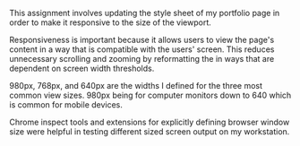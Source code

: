 This assignment involves updating the style sheet of my portfolio page in order to make it responsive to the size of the viewport.

Responsiveness is important because it allows users to view the page's content in a way that is compatible with the users' screen.  This reduces unnecessary scrolling and zooming by reformatting the in ways that are dependent on screen width thresholds.

980px, 768px, and 640px are the widths I defined for the three most common view sizes.
980px being for computer monitors down to 640 which is common for mobile devices.

Chrome inspect tools and extensions for explicitly defining browser window size were helpful in testing different sized screen output on my workstation.